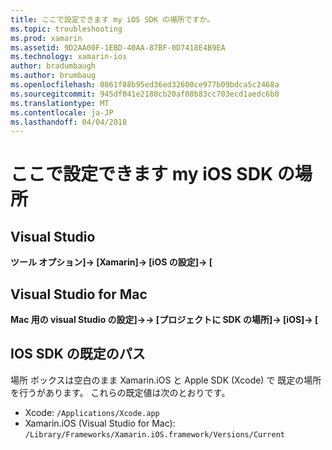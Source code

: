 ```yaml
---
title: ここで設定できます my iOS SDK の場所ですか。
ms.topic: troubleshooting
ms.prod: xamarin
ms.assetid: 9D2AA00F-1EBD-40AA-87BF-0D7418E4B9EA
ms.technology: xamarin-ios
author: bradumbaugh
ms.author: brumbaug
ms.openlocfilehash: 0861f88b95ed36ed32600ce977b09bdca5c2468a
ms.sourcegitcommit: 945df041e2180cb20af08b83cc703ecd1aedc6b0
ms.translationtype: MT
ms.contentlocale: ja-JP
ms.lasthandoff: 04/04/2018
---
```

# <a name="where-can-i-set-my-ios-sdk-locations"></a>ここで設定できます my iOS SDK の場所

## <a name="visual-studio"></a>Visual Studio
**ツール オプション]-> [Xamarin]-> [iOS の設定]-> [**

## <a name="visual-studio-for-mac"></a>Visual Studio for Mac
**Mac 用の visual Studio の設定]->-> [プロジェクトに SDK の場所]-> [iOS]-> [**

## <a name="default-ios-sdk-paths"></a>IOS SDK の既定のパス
場所 ボックスは空白のまま Xamarin.iOS と Apple SDK (Xcode) で 既定の場所を行うがあります。 これらの既定値は次のとおりです。

- Xcode: `/Applications/Xcode.app`
- Xamarin.iOS (Visual Studio for Mac): `/Library/Frameworks/Xamarin.iOS.framework/Versions/Current`

